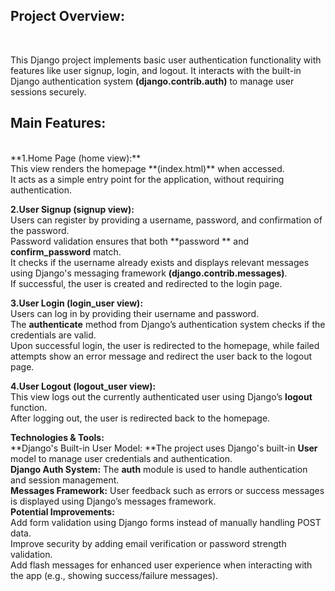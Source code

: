 <h2>Project Overview:</h2><br>

This Django project implements basic user authentication functionality with features like user signup, login, and logout. It interacts with the built-in Django authentication system  **(django.contrib.auth)**  to manage user sessions securely.<br>

<h2>Main Features:</h2><br>
**1.Home Page (home view):** <br>This view renders the homepage  **(index.html)** when accessed.<br>
It acts as a simple entry point for the application, without requiring authentication.<br>


**2.User Signup (signup view):**<br>
Users can register by providing a username, password, and confirmation of the password.<br>
Password validation ensures that both **password ** and **confirm_password** match.<br>
It checks if the username already exists and displays relevant messages using Django's messaging framework **(django.contrib.messages)**.<br>
If successful, the user is created and redirected to the login page.<br>

**3.User Login (login_user view):**<br>
Users can log in by providing their username and password.<br>
The **authenticate** method from Django’s authentication system checks if the credentials are valid.<br>
Upon successful login, the user is redirected to the homepage, while failed attempts show an error message and redirect the user back to the logout page.<br>

**4.User Logout (logout_user view):**<br>
This view logs out the currently authenticated user using Django’s **logout** function.<br>
After logging out, the user is redirected back to the homepage.<br>

**Technologies & Tools:**<br>
**Django's Built-in User Model: **The project uses Django's built-in **User** model to manage user credentials and authentication.<br>
**Django Auth System:** The **auth** module is used to handle authentication and session management.<br>
**Messages Framework:** User feedback such as errors or success messages is displayed using Django’s messages framework.<br>
**Potential Improvements:**<br>
Add form validation using Django forms instead of manually handling POST data.<br>
Improve security by adding email verification or password strength validation.<br>
Add flash messages for enhanced user experience when interacting with the app (e.g., showing success/failure messages).
